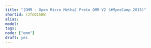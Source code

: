 ```yaml
---
title: "[OMM - Open Micro Metha] Proto OMM V2 (#MyneCamp 2015)"
shortid: rJfnQ1hBW
alias:
model:
tags:
node: ["omm"]
draft: yes
---
```

